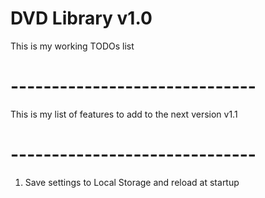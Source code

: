 # DVD Library v1.0
This is my working TODOs list
# ------------------------------





This is my list of features to add to the next version v1.1
# ------------------------------
1. Save settings to Local Storage and reload at startup
